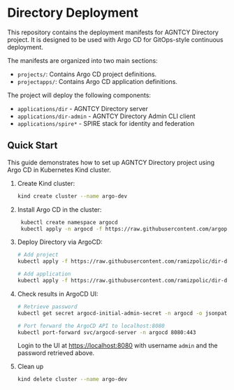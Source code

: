 # Directory Deployment

This repository contains the deployment manifests for AGNTCY Directory project.
It is designed to be used with Argo CD for GitOps-style continuous deployment.

The manifests are organized into two main sections:
- `projects/`: Contains Argo CD project definitions.
- `projectapps/`: Contains Argo CD application definitions.

The project will deploy the following components:
- `applications/dir` - AGNTCY Directory server
- `applications/dir-admin` - AGNTCY Directory Admin CLI client
- `applications/spire*` - SPIRE stack for identity and federation

## Quick Start

This guide demonstrates how to set up AGNTCY Directory project using
Argo CD in Kubernetes Kind cluster.

1. Create Kind cluster:

   ```bash
   kind create cluster --name argo-dev
   ``` 

2. Install Argo CD in the cluster:

   ```bash
    kubectl create namespace argocd
    kubectl apply -n argocd -f https://raw.githubusercontent.com/argoproj/argo-cd/stable/manifests/install.yaml
    ```

3. Deploy Directory via ArgoCD:

    ```bash
    # Add project
    kubectl apply -f https://raw.githubusercontent.com/ramizpolic/dir-deploy/main/projects/dir/project.yaml

    # Add application
    kubectl apply -f https://raw.githubusercontent.com/ramizpolic/dir-deploy/main/projectapps/dir/application.yaml
    ```


4. Check results in ArgoCD UI:

   ```bash
   # Retrieve password
   kubectl get secret argocd-initial-admin-secret -n argocd -o jsonpath="{.data.password}" | base64 -d; echo

   # Port forward the ArgoCD API to localhost:8080
   kubectl port-forward svc/argocd-server -n argocd 8080:443
   ```

   Login to the UI at [https://localhost:8080](https://localhost:8080) with username `admin` and the password retrieved above.

5. Clean up

   ```bash
   kind delete cluster --name argo-dev
   ```
